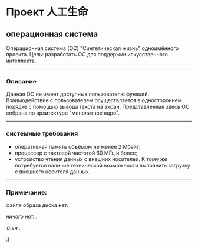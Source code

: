 # Проект 人工生命
## операционная система
Операционная система (ОС) "Синтетическая жизнь" одноимённого проекта.
Цель: разработать ОС для поддержки искусственного интеллекта.

---
### Описание
Данная ОС не имеет доступных пользователю функций. Взаимодействие с пользователем осуществляется в одностороннем порядке с помощью вывода текста на экран.
Представленная здесь ОС собрана по архитектуре "монолитное ядро".

---
### системные требования
- оперативная память объёмом не менее 2 Мбайт;
- процессор с тактовой частотой 60 МГц и более;
- устройство чтения данных с внешних носителей.
К тому же потребуется наличие технической возможности выполнить загрузку с внешнего носителя данных.

---
### Примечание:
файла образа диска нет.







*ничего нет...*







*тлен...*





:(

